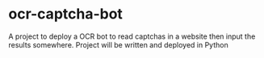 # ocr-captcha-bot

A project to deploy a OCR bot to read captchas in a website then input the results somewhere.
Project will be written and deployed in Python
